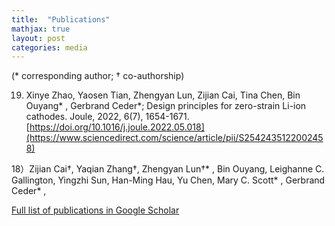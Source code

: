 ```yaml
---
title:  "Publications"
mathjax: true
layout: post
categories: media
---
```


(* corresponding author;      † co-authorship)

19) Xinye Zhao, Yaosen Tian, Zhengyan Lun, Zijian Cai, Tina Chen, Bin Ouyang* , Gerbrand Ceder*; Design principles for zero-strain Li-ion cathodes. Joule, 2022, 6(7), 1654-1671. [https://doi.org/10.1016/j.joule.2022.05.018](https://www.sciencedirect.com/science/article/pii/S2542435122002458)

18）Zijian Cai†, Yaqian Zhang†, Zhengyan Lun†* , Bin Ouyang, Leighanne C. Gallington, Yingzhi Sun, Han-Ming Hau, Yu Chen, Mary C. Scott* , Gerbrand Ceder* , 

[Full list of publications in Google Scholar](https://scholar.google.com/citations?user=BKqQO7gAAAAJ&hl=zh-CN)
